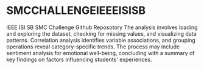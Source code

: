 # SMCCHALLENGEIEEEISISB
IEEE ISI SB SMC Challenge Github Reposotory
The analysis involves loading and exploring the dataset, checking for missing values, and visualizing data patterns. Correlation analysis identifies variable associations, and grouping operations reveal category-specific trends. The process may include sentiment analysis for emotional well-being, concluding with a summary of key findings on factors influencing students' experiences.
